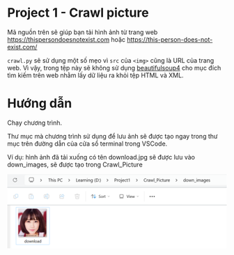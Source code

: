 # Project 1 - Crawl picture 
Mã nguồn trên sẽ giúp bạn tải hình ảnh từ trang web <https://thispersondoesnotexist.com> hoặc <https://this-person-does-not-exist.com/>

`crawl.py` sẽ sử dụng một số mẹo vì `src` của `<img>` cũng là URL của trang web. Vì vậy, trong tệp này sẽ không sử dụng [beautifulsoup4](https://pypi.org/project/beautifulsoup4/) cho mục đích tìm kiếm trên web nhằm lấy dữ liệu ra khỏi tệp HTML và XML.

# Hướng dẫn

Chạy chương trình.

Thư mục mà chương trình sử dụng để lưu ảnh sẽ được tạo ngay trong thư mục trên đường dẫn của cửa sổ terminal trong VSCode.

Ví dụ: hình ảnh đã tải xuống có tên download.jpg sẽ được lưu vào down_images, sẽ được tạo trong Crawl_Picture

![img](</down_images/Screenshot 2023-12-27 180058.png>)


